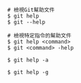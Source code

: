 ```
# 檢視Git幫助文件
$ git help
$ git --help
```

```
# 檢視特定指令的幫助文件
$ git help <command>
$ git <command> -help
```

```
$ git help -a
```

```
$ git help -g
```
